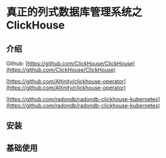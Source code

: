 # 真正的列式数据库管理系统之ClickHouse

## 介绍

Github: [https://github.com/ClickHouse/ClickHouse](https://github.com/ClickHouse/ClickHouse)

[https://github.com/Altinity/clickhouse-operator](https://github.com/Altinity/clickhouse-operator)

[https://github.com/radondb/radondb-clickhouse-kubernetes](https://github.com/radondb/radondb-clickhouse-kubernetes)

## 安装

## 基础使用
